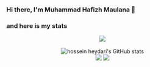 ### Hi there, I'm Muhammad Hafizh Maulana 👋

### and here is my stats
<p align="center"><img src="https://www.codewars.com/users/hapissmaulanaa/badges/large"><br /><br />
  <img src="https://github-readme-stats.vercel.app/api?username=hapissmaulanaa&show_icons=true&include_all_commits=true&theme=monokai" alt="hossein heydari's GitHub stats" /><br />
  <img src="https://github-readme-streak-stats.herokuapp.com/?user=hapissmaulanaa&theme=monokai"/>
  <img src="https://github-readme-stats.vercel.app/api/top-langs/?username=hapissmaulanaa&layout=compact&theme=monokai&langs_count=12"/><br />
</p>

<!--
**hapissmaulanaa/hapissmaulanaa** is a ✨ _special_ ✨ repository because its `README.md` (this file) appears on your GitHub profile.

Here are some ideas to get you started:

- 🔭 I’m currently working on ...
- 🌱 I’m currently learning ...
- 👯 I’m looking to collaborate on ...
- 🤔 I’m looking for help with ...
- 💬 Ask me about ...
- 📫 How to reach me: ...
- 😄 Pronouns: ...
- ⚡ Fun fact: ...
-->

